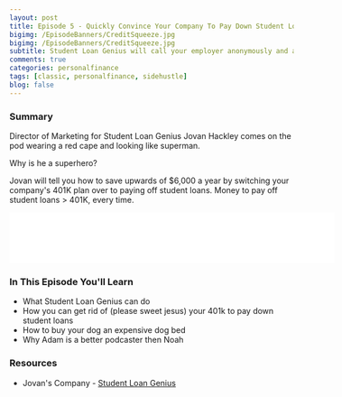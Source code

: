 ```yaml
---
layout: post
title: Episode 5 - Quickly Convince Your Company To Pay Down Student Loan Debt w/ Jovan Hackley
bigimg: /EpisodeBanners/CreditSqueeze.jpg
bigimg: /EpisodeBanners/CreditSqueeze.jpg
subtitle: Student Loan Genius will call your employer anonymously and ask them to switch over your money from your 401k to ol' dirt nasty debt
comments: true
categories: personalfinance
tags: [classic, personalfinance, sidehustle]
blog: false
---
```

### Summary

Director of Marketing for Student Loan Genius Jovan Hackley comes on the pod wearing a red cape and looking like superman. 

Why is he a superhero? 

Jovan will tell you how to save upwards of $6,000 a year by switching your company's 401K plan over to paying off student loans. Money to pay off student loans > 401K, every time.

<iframe style="border: none" src="//html5-player.libsyn.com/embed/episode/id/5283091/height/90/width/576/theme/custom/autonext/no/thumbnail/yes/autoplay/no/preload/no/no_addthis/no/direction/backward/render-playlist/no/custom-color/87A93A/" height="90" width="576" scrolling="no"  allowfullscreen webkitallowfullscreen mozallowfullscreen oallowfullscreen msallowfullscreen></iframe>


### In This Episode You'll Learn

* What Student Loan Genius can do
* How you can get rid of (please sweet jesus) your 401k to pay down student loans
* How to buy your dog an expensive dog bed
* Why Adam is a better podcaster then Noah

### Resources

* Jovan's Company - [Student Loan Genius](https://studentloangenius.com)

<br><br>